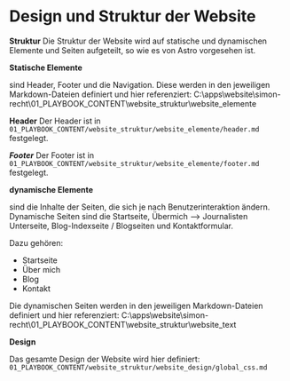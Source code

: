 

# Design und Struktur der Website


**Struktur**
Die Struktur der Website wird auf statische und dynamischen Elemente und Seiten aufgeteilt, so wie es von Astro vorgesehen ist.



**Statische Elemente**

sind Header, Footer und die Navigation. Diese werden in den jeweiligen Markdown-Dateien definiert und hier referenziert:
C:\apps\website\simon-recht\01_PLAYBOOK_CONTENT\website_struktur\website_elemente


**Header**
Der Header ist in `01_PLAYBOOK_CONTENT/website_struktur/website_elemente/header.md` festgelegt.

***Footer***
Der Footer ist in `01_PLAYBOOK_CONTENT/website_struktur/website_elemente/footer.md` festgelegt.



**dynamische Elemente**

sind die Inhalte der Seiten, die sich je nach Benutzerinteraktion ändern.
Dynamische Seiten sind die Startseite, Übermich --> Journalisten Unterseite, Blog-Indexseite / Blogseiten und Kontaktformular.

 Dazu gehören:
- Startseite
- Über mich
- Blog
- Kontakt

Die dynamischen Seiten werden in den jeweiligen Markdown-Dateien definiert und hier referenziert:
C:\apps\website\simon-recht\01_PLAYBOOK_CONTENT\website_struktur\website_text


**Design**

Das gesamte Design der Website wird hier definiert:
`01_PLAYBOOK_CONTENT/website_struktur/website_design/global_css.md` 





